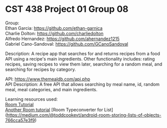 # CST 438 Project 01 Group 08
Group: <br>
Ethan Garcia: https://github.com/ethan-garnica <br>
Charlie Dolton: https://github.com/charliedolton <br>
Alfredo Hernandez: https://github.com/ahernandez1215 <br>
Gabriel Cano-Sandoval: https://github.com/GCanoSandoval <br>

Description: A recipe app that searches for and returns recipes from a food API using a recipe's main ingredients. Other functionality includes: rating recipes, saving recipes to view them later, searching for a random meal, and searching for recipes by category. <br>

API: https://www.themealdb.com/api.php <br>
API Description: A free API that allows searching by meal name, id, random meal, meal categories, and main ingredients.

Learning resources used: <br>
[Room Tutorial](https://codinginflow.com/tutorials/android/room-viewmodel-livedata-recyclerview-mvvm/part-1-introduction) <br>
[Another Room tutorial](http://thetechnocafe.com/how-to-use-room-in-android-all-you-need-to-know-to-get-started/)
[Room Typeconverter for List] (https://medium.com/@toddcookevt/android-room-storing-lists-of-objects-766cca57e3f9)
